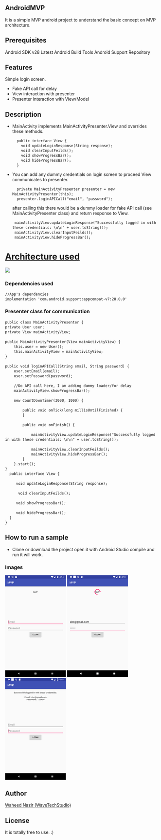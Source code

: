 ## AndroidMVP
It is a simple MVP android project to understand the basic concept on MVP architecture.

## Prerequisites
Android SDK v28
Latest Android Build Tools
Android Support Repository

## Features

Simple login screen.
- Fake API call for delay
- View interaction with presenter
- Presenter interaction with View/Model

## Description

- MainActivity implements MainActivityPresenter.View and overrides these methods.

        public interface View {
          void updateLoginResponse(String response);
          void clearInputFeilds();
          void showProgressBar();
          void hideProgressBar();
        }
                
- You can add any dummy credentials on login screen to proceed View communicates to presenter.

        private MainActivityPresenter presenter = new MainActivityPresenter(this);
        presenter.loginAPICall("email", "password");  
   after calling this there would be a dummy loader for fake API call (see MainActivityPresenter class) and return response to View. 
   
       mainActivityView.updateLoginResponse("Successfully logged in with these credentials: \n\n" + user.toString());
       mainActivityView.clearInputFeilds();
       mainActivityView.hideProgressBar();


# [Architecture used](https://github.com/googlesamples/android-architecture "Architecture used")

![](https://i.imgur.com/5fg5z5r.png)


### Dependencies used

    //App's dependencies
    implementation 'com.android.support:appcompat-v7:28.0.0'

### Presenter class for communication

    public class MainActivityPresenter {
    private User user;
    private View mainActivityView;

    public MainActivityPresenter(View mainActivityView) {
        this.user = new User();
        this.mainActivityView = mainActivityView;
    } 

    public void loginAPICall(String email, String password) {
        user.setEmail(email);
        user.setPassword(password);

        //Do API call here, I am adding dummy loader/for delay
        mainActivityView.showProgressBar();

        new CountDownTimer(3000, 1000) {

            public void onTick(long millisUntilFinished) {
            }

            public void onFinish() {

                mainActivityView.updateLoginResponse("Successfully logged in with these credentials: \n\n" + user.toString());

                mainActivityView.clearInputFeilds();
                mainActivityView.hideProgressBar();
            }
        }.start();
    }
      public interface View {

         void updateLoginResponse(String response);

          void clearInputFeilds();

         void showProgressBar();

         void hideProgressBar();
      }
    }


## How to run a sample
- Clone or download the project open it with Android Studio compile and run it will work.


### Images
<img src="./screens/1.png" width="200"/> <img src="./screens/2.png" width="200"/>
 <img src="./screens/3.png" width="200"/>
<br/>


## Author
[Waheed Nazir (WaveTechStudio)](https://www.linkedin.com/in/waheed-nazir-36521579/ "Waheed Nazir (WaveTechStudio)")

## License
It is totally free to use. :)
